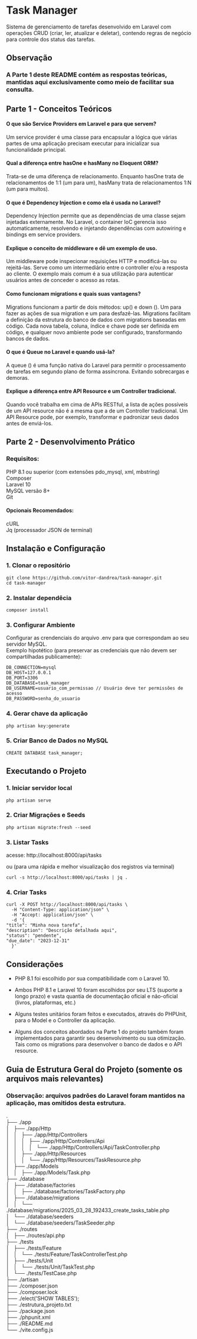 # Task Manager

Sistema de gerenciamento de tarefas desenvolvido em Laravel com operações CRUD (criar, ler, atualizar e deletar), contendo regras de negócio para controle dos status das tarefas.

## Observação
  
### A Parte 1 deste README contém as respostas teóricas, mantidas aqui exclusivamente como meio de facilitar sua consulta.

## Parte 1 - Conceitos Teóricos

#### O que são Service Providers em Laravel e para que servem?

Um service provider é uma classe para encapsular a lógica que várias partes de uma aplicação precisam executar para inicializar sua funcionalidade principal.

#### Qual a diferença entre hasOne e hasMany no Eloquent ORM?

Trata-se de uma diferença de relacionamento. Enquanto hasOne trata de relacionamentos de 1:1 (um para um), hasMany trata de relacionamentos 1:N (um para muitos).

#### O que é Dependency Injection e como ela é usada no Laravel?

Dependency Injection permite que as dependências de uma classe sejam injetadas externamente. No Laravel, o container IoC gerencia isso automaticamente, resolvendo e injetando dependências com autowiring e bindings em service providers.

#### Explique o conceito de middleware e dê um exemplo de uso.

Um middleware pode inspecionar requisições HTTP e modificá-las ou rejeitá-las. Serve como um intermediário entre o controller e/ou a resposta ao cliente. O exemplo mais comum é a sua utilização para autenticar usuários antes de conceder o acesso as rotas.

#### Como funcionam migrations e quais suas vantagens?

 Migrations funcionam a partir de dois métodos: up() e down (). Um para fazer as ações de sua migration e um para desfazê-las. Migrations facilitam a definição da estrutura do banco de dados com migrations baseadas em código. Cada nova tabela, coluna, índice e chave pode ser definida em código, e qualquer novo ambiente pode ser configurado, transformando bancos de dados.

#### O que é Queue no Laravel e quando usá-la?

A queue () é uma função nativa do Laravel para permitir o processamento de tarefas em segundo plano de forma assíncrona. Evitando sobrecargas e demoras.

#### Explique a diferença entre API Resource e um Controller tradicional.

Quando você trabalha em cima de APIs RESTful, a lista de ações possíveis de um API resource não é a mesma que a de um Controller tradicional. Um API Resource pode, por exemplo, transformar e padronizar seus dados antes de enviá-los.


## Parte 2 - Desenvolvimento Prático

### Requisitos:

PHP 8.1 ou superior (com extensões pdo_mysql, xml, mbstring)  
Composer  
Laravel 10  
MySQL versão 8+  
Git  
#### Opcionais Recomendados:
cURL  
Jq (processador JSON de terminal)  


## Instalação e Configuração

### 1. Clonar o repositório

    git clone https://github.com/vitor-dandrea/task-manager.git
    cd task-manager

### 2. Instalar dependêcia

    composer install

### 3. Configurar Ambiente

Configurar as crendenciais do arquivo .env para que correspondam ao seu servidor MySQL.  
Exemplo hipotético (para preservar as credenciais que não devem ser compartilhadas publicamente):

    DB_CONNECTION=mysql
    DB_HOST=127.0.0.1
    DB_PORT=3306
    DB_DATABASE=task_manager
    DB_USERNAME=usuario_com_permissao // Usuário deve ter permissões de acesso
    DB_PASSWORD=senha_do_usuario

    

### 4. Gerar chave da aplicação

    php artisan key:generate

### 5. Criar Banco de Dados no MySQL
    
    CREATE DATABASE task_manager;

## Executando o Projeto

### 1. Iniciar servidor local
    
    php artisan serve

### 2. Criar Migrações e Seeds

    php artisan migrate:fresh --seed

### 3. Listar Tasks

acesse: http://localhost:8000/api/tasks

ou (para uma rápida e melhor visualização dos registros via terminal)

    curl -s http://localhost:8000/api/tasks | jq .

### 4. Criar Tasks

    curl -X POST http://localhost:8000/api/tasks \
      -H "Content-Type: application/json" \
      -H "Accept: application/json" \
      -d '{
    "title": "Minha nova tarefa",
    "description": "Descrição detalhada aqui",
    "status": "pendente",
    "due_date": "2023-12-31"
      }'

## Considerações

- PHP 8.1 foi escolhido por sua compatibilidade com o Laravel 10.
    
- Ambos PHP 8.1 e Laravel 10 foram escolhidos por seu LTS (suporte a longo prazo) e vasta quantia de documentação oficial e não-oficial (livros, plataformas, etc.)

- Alguns testes unitários foram feitos e executados, através do PHPUnit, para o Model e o Controller da aplicação. 

- Alguns dos conceitos abordados na Parte 1 do projeto também foram implementados para garantir seu desenvolvimento ou sua otimização. Tais como os migrations para desenvolver o banco de dados e o API resource.

## Guia de Estrutura Geral do Projeto (somente os arquivos mais relevantes)
### Observação: arquivos padrões do Laravel foram mantidos na aplicação, mas omitidos desta estrutura.

.  
├── ./app  
│   ├── ./app/Http  
│   │   ├── ./app/Http/Controllers  
│   │   │   ├── ./app/Http/Controllers/Api  
│   │   │   │   └── ./app/Http/Controllers/Api/TaskController.php  
│   │   ├── ./app/Http/Resources  
│   │   │   └── ./app/Http/Resources/TaskResource.php  
│   ├── ./app/Models  
│   │   ├── ./app/Models/Task.php  
├── ./database  
│   ├── ./database/factories  
│   │   ├── ./database/factories/TaskFactory.php  
│   ├── ./database/migrations  
│   │   └── ./database/migrations/2025_03_28_192433_create_tasks_table.php  
│   └── ./database/seeders  
│       └── ./database/seeders/TaskSeeder.php  
├── ./routes  
│   ├── ./routes/api.php  
├── ./tests  
│   ├── ./tests/Feature  
│   │   └── ./tests/Feature/TaskControllerTest.php  
│   ├── ./tests/Unit  
│   │   └── ./tests/Unit/TaskTest.php  
│   └── ./tests/TestCase.php  
├── ./artisan  
├── ./composer.json  
├── ./composer.lock  
├── ./elect('SHOW TABLES');  
├── ./estrutura_projeto.txt  
├── ./package.json  
├── ./phpunit.xml  
├── ./README.md  
└── ./vite.config.js  




